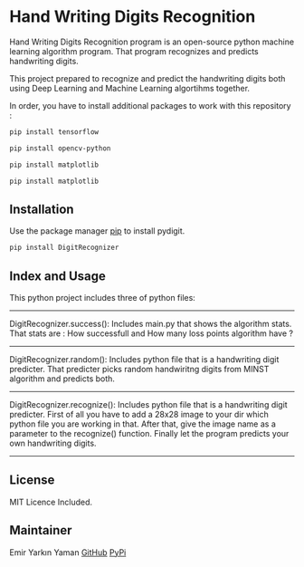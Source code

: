 # Hand Writing Digits Recognition

Hand Writing Digits Recognition program is an open-source python machine learning algorithm program.
That program recognizes and predicts handwriting digits.

This project prepared to recognize and predict the handwriting digits both using Deep Learning and Machine Learning algortihms together.

In order, you have to install additional packages to work with this repository :

```bash
pip install tensorflow
```

```bash
pip install opencv-python
```

```bash
pip install matplotlib
```

```bash
pip install matplotlib
```

## Installation

Use the package manager [pip](https://pip.pypa.io/en/stable/) to install pydigit.

```bash
pip install DigitRecognizer
```

## Index and Usage

This python project includes three of python files:
***
DigitRecognizer.success():
Includes main.py that shows the algorithm stats.
That stats are : How successfull and How many loss points algorithm have ?
***
DigitRecognizer.random(): 
Includes python file that is a handwriting digit predicter. 
That predicter picks random handwiritng digits from MINST algorithm and predicts both.
***
DigitRecognizer.recognize():
Includes python file that is a handwriting digit predicter. 
First of all you have to add a 28x28 image to your dir which python file you are working in that.
After that, give the image name as a parameter to the recognize() function. 
Finally let the program predicts your own handwriting digits.
***

## License

MIT Licence Included.

## Maintainer
Emir Yarkın Yaman
[GitHub](https://github.com/Weinoose)
[PyPi](https://pypi.org/user/Weinoose/)
